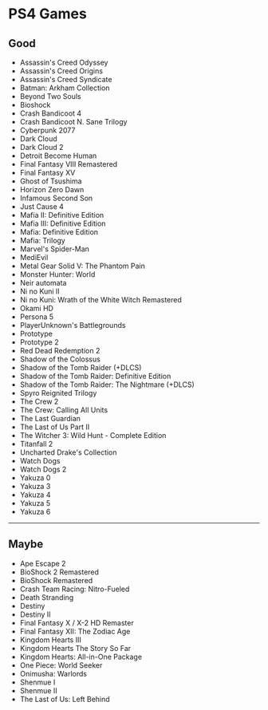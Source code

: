 # PS4 Games

## Good

- Assassin's Creed Odyssey
- Assassin's Creed Origins
- Assassin's Creed Syndicate
- Batman: Arkham Collection
- Beyond Two Souls
- Bioshock
- Crash Bandicoot 4
- Crash Bandicoot N. Sane Trilogy
- Cyberpunk 2077
- Dark Cloud
- Dark Cloud 2
- Detroit Become Human
- Final Fantasy VIII Remastered
- Final Fantasy XV
- Ghost of Tsushima
- Horizon Zero Dawn
- Infamous Second Son
- Just Cause 4
- Mafia II: Definitive Edition
- Mafia III: Definitive Edition
- Mafia: Definitive Edition
- Mafia: Trilogy
- Marvel's Spider-Man
- MediEvil
- Metal Gear Solid V: The Phantom Pain
- Monster Hunter: World
- Neir automata
- Ni no Kuni II
- Ni no Kuni: Wrath of the White Witch Remastered
- Okami HD
- Persona 5
- PlayerUnknown's Battlegrounds
- Prototype
- Prototype 2
- Red Dead Redemption 2
- Shadow of the Colossus
- Shadow of the Tomb Raider (+DLCS)
- Shadow of the Tomb Raider: Definitive Edition
- Shadow of the Tomb Raider: The Nightmare (+DLCS)
- Spyro Reignited Trilogy
- The Crew 2
- The Crew: Calling All Units
- The Last Guardian
- The Last of Us Part II
- The Witcher 3: Wild Hunt - Complete Edition
- Titanfall 2
- Uncharted Drake's Collection
- Watch Dogs
- Watch Dogs 2
- Yakuza 0
- Yakuza 3
- Yakuza 4
- Yakuza 5
- Yakuza 6

-------------------------------

## Maybe

- Ape Escape 2
- BioShock 2 Remastered
- BioShock Remastered
- Crash Team Racing: Nitro-Fueled
- Death Stranding
- Destiny
- Destiny II
- Final Fantasy X / X-2 HD Remaster
- Final Fantasy XII: The Zodiac Age
- Kingdom Hearts III
- Kingdom Hearts The Story So Far
- Kingdom Hearts: All-in-One Package
- One Piece: World Seeker
- Onimusha: Warlords
- Shenmue I
- Shenmue II
- The Last of Us: Left Behind
